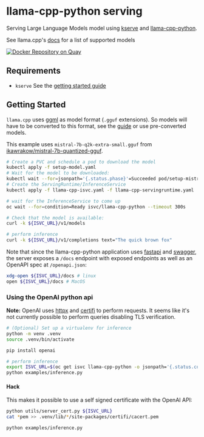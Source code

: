 # llama-cpp-python serving

Serving Large Language Models model using [kserve](https://kserve.github.io/website/latest/) and [llama-cpp-python](https://github.com/abetlet/llama-cpp-python).

See llama.cpp's [docs](https://github.com/ggerganov/llama.cpp?tab=readme-ov-file#description) for a list of supported models

[![Docker Repository on Quay](https://quay.io/repository/dtrifiro/llama-cpp-python-serving/status "Docker Repository on Quay")](https://quay.io/repository/dtrifiro/llama-cpp-python-serving)

## Requirements

- `kserve` See the [getting started guide](https://kserve.github.io/website/latest/get_started/)

## Getting Started

`llama.cpp` uses [ggml](https://github.com/ggerganov/ggml) as model format (`.gguf` extensions). So models will have to be converted to this format, see the [guide](https://github.com/ggerganov/llama.cpp?tab=readme-ov-file#prepare-and-quantize) or use pre-converted models.

This example uses `mistral-7b-q2k-extra-small.gguf` from [ikawrakow/mistral-7b-quantized-gguf](https://huggingface.co/ikawrakow/mistral-7b-quantized-gguf]).

```bash
# Create a PVC and schedule a pod to download the model
kubectl apply -f setup-model.yaml
# Wait for the model to be downloaded:
kubectl wait --for=jsonpath='{.status.phase}'=Succeeded pod/setup-mistral-7b-q2k-extra-small  --timeout 300s
# Create the ServingRuntime/InferenceService
kubectl apply -f llama-cpp-isvc.yaml -f llama-cpp-servingruntime.yaml

# wait for the InferenceService to come up
oc wait --for=condition=Ready isvc/llama-cpp-python --timeout 300s

# Check that the model is available:
curl -k ${ISVC_URL}/v1/models

# perform inference
curl -k ${ISVC_URL}/v1/completions text="The quick brown fox"
```

Note that since the llama-cpp-python application uses [fastapi](https://github.com/tiangolo/fastapi) and [swagger](https://swagger.io/), the server exposes a `/docs` endpoint with exposed endpoints as well
as an OpenAPI spec at `/openapi.json`:

```bash
xdg-open ${ISVC_URL}/docs # linux
open ${ISVC_URL}/docs # MacOS
```

### Using the OpenAI python api

**Note:** OpenAI uses [httpx](https://pypi.org/project/httpx/) and [certifi](https://pypi.org/project/certifi/) to perform requests. It seems like it's not currently possible to perform queries disabling TLS verification.

```bash
# (Optional) Set up a virtualenv for inference
python -m venv .venv
source .venv/bin/activate

pip install openai

# perform inference
export ISVC_URL=$(oc get isvc llama-cpp-python -o jsonpath='{.status.components.predictor.url}')
python examples/inference.py
```

#### Hack

This makes it possible to use a self signed certificate with the OpenAI API:

```bash
python utils/server_cert.py ${ISVC_URL}
cat *pem >> .venv/lib/*/site-packages/certifi/cacert.pem

python examples/inference.py
```
